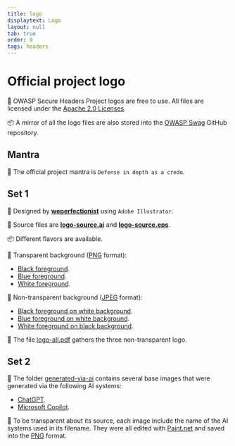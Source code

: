 ```yaml
---
title: logo
displaytext: Logo
layout: null
tab: true
order: 9
tags: headers
---
```


# Official project logo

<!-- markdown-link-check-disable -->

🤝 OWASP Secure Headers Project logos are free to use. All files are licensed under the [Apache 2.0 Licenses](https://www.apache.org/licenses/LICENSE-2.0).

📦 A mirror of all the logo files are also stored into the [OWASP Swag](https://github.com/OWASP/owasp-swag/tree/master/projects/secure-headers-project) GitHub repository.

## Mantra

💬 The official project mantra is `Defense in depth as a credo`.

## Set 1

📐 Designed by **[weperfectionist](https://www.fiverr.com/weperfectionist)** using `Adobe Illustrator`.

🧾 Source files are **[logo-source.ai](logo/logo-source.ai)** and **[logo-source.eps](logo/logo-source.eps)**.

📦 Different flavors are available.

🎨 Transparent background ([PNG](https://www.adobe.com/creativecloud/file-types/image/raster/png-file.html) format):

* [Black foreground](logo/logo-black-on-transparent.png).
* [Blue foreground](logo/logo-blue-on-transparent.png).
* [White foreground](logo/logo-white-on-transparent.png).

🎨 Non-transparent background ([JPEG](https://www.adobe.com/creativecloud/file-types/image/raster/jpeg-file.html) format):

* [Black foreground on white background](logo/logo-black-on-white.jpg).
* [Blue foreground on white background](logo/logo-blue-on-white.jpg).
* [White foreground on black background](logo/logo-white-on-black.jpg).

📝 The file [logo-all.pdf](logo/logo-all.pdf) gathers the three non-transparent logo.

## Set 2

🎨 The folder [generated-via-ai](logo/generated-via-ai) contains several base images that were generated via the following AI systems:

* [ChatGPT](https://chatgpt.com/).
* [Microsoft Copilot](https://copilot.microsoft.com/).

💬 To be transparent about its source, each image include the name of the AI systems used in its filename. They were all edited with [Paint.net](https://www.getpaint.net/) and saved into the [PNG](https://www.adobe.com/creativecloud/file-types/image/raster/png-file.html) format.

<!-- markdown-link-check-disable -->
